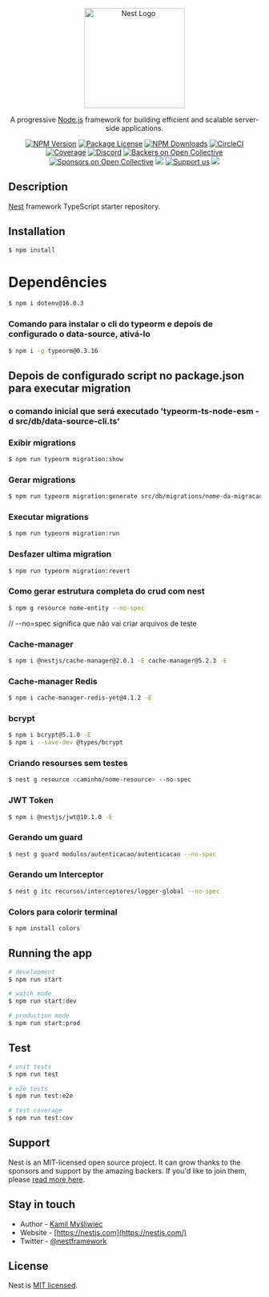 <p align="center">
  <a href="http://nestjs.com/" target="blank"><img src="https://nestjs.com/img/logo-small.svg" width="200" alt="Nest Logo" /></a>
</p>

[circleci-image]: https://img.shields.io/circleci/build/github/nestjs/nest/master?token=abc123def456
[circleci-url]: https://circleci.com/gh/nestjs/nest

  <p align="center">A progressive <a href="http://nodejs.org" target="_blank">Node.js</a> framework for building efficient and scalable server-side applications.</p>
    <p align="center">
<a href="https://www.npmjs.com/~nestjscore" target="_blank"><img src="https://img.shields.io/npm/v/@nestjs/core.svg" alt="NPM Version" /></a>
<a href="https://www.npmjs.com/~nestjscore" target="_blank"><img src="https://img.shields.io/npm/l/@nestjs/core.svg" alt="Package License" /></a>
<a href="https://www.npmjs.com/~nestjscore" target="_blank"><img src="https://img.shields.io/npm/dm/@nestjs/common.svg" alt="NPM Downloads" /></a>
<a href="https://circleci.com/gh/nestjs/nest" target="_blank"><img src="https://img.shields.io/circleci/build/github/nestjs/nest/master" alt="CircleCI" /></a>
<a href="https://coveralls.io/github/nestjs/nest?branch=master" target="_blank"><img src="https://coveralls.io/repos/github/nestjs/nest/badge.svg?branch=master#9" alt="Coverage" /></a>
<a href="https://discord.gg/G7Qnnhy" target="_blank"><img src="https://img.shields.io/badge/discord-online-brightgreen.svg" alt="Discord"/></a>
<a href="https://opencollective.com/nest#backer" target="_blank"><img src="https://opencollective.com/nest/backers/badge.svg" alt="Backers on Open Collective" /></a>
<a href="https://opencollective.com/nest#sponsor" target="_blank"><img src="https://opencollective.com/nest/sponsors/badge.svg" alt="Sponsors on Open Collective" /></a>
  <a href="https://paypal.me/kamilmysliwiec" target="_blank"><img src="https://img.shields.io/badge/Donate-PayPal-ff3f59.svg"/></a>
    <a href="https://opencollective.com/nest#sponsor"  target="_blank"><img src="https://img.shields.io/badge/Support%20us-Open%20Collective-41B883.svg" alt="Support us"></a>
  <a href="https://twitter.com/nestframework" target="_blank"><img src="https://img.shields.io/twitter/follow/nestframework.svg?style=social&label=Follow"></a>
</p>
  <!--[![Backers on Open Collective](https://opencollective.com/nest/backers/badge.svg)](https://opencollective.com/nest#backer)
  [![Sponsors on Open Collective](https://opencollective.com/nest/sponsors/badge.svg)](https://opencollective.com/nest#sponsor)-->

## Description

[Nest](https://github.com/nestjs/nest) framework TypeScript starter repository.

## Installation

```bash
$ npm install
```

# Dependêncies

```bash
$ npm i dotenv@16.0.3
```

### Comando para instalar o cli do typeorm e depois de configurado o data-source, ativá-lo
```bash
$ npm i -g typeorm@0.3.16
```
## Depois de configurado script no package.json para executar migration 
### o comando inicial que será executado 'typeorm-ts-node-esm -d src/db/data-source-cli.ts'

### Exibir migrations
```bash
$ npm run typeorm migration:show
```

### Gerar migrations
```bash
$ npm run typeorm migration:generate src/db/migrations/nome-da-migracao
```

### Executar migrations
```bash
$ npm run typeorm migration:run
```

### Desfazer ultima migration
```bash
$ npm run typeorm migration:revert
```


### Como gerar estrutura completa do crud com nest
```bash
$ npm g resource nome-entity --no-spec
```
// --no=spec significa que não vai criar arquivos de teste

### Cache-manager
```bash
$ npm i @nestjs/cache-manager@2.0.1 -E cache-manager@5.2.3 -E
```

### Cache-manager Redis
```bash
$ npm i cache-manager-redis-yet@4.1.2 -E
```

### bcrypt
```bash
$ npm i bcrypt@5.1.0 -E
$ npm i --save-dev @types/bcrypt
```

### Criando resourses sem testes
```bash
$ nest g resource <caminho/nome-resource> --no-spec
```

### JWT Token
```bash
$ npm i @nestjs/jwt@10.1.0 -E
```

### Gerando um guard
```bash
$ nest g guard modulos/autenticacao/autenticacao --no-spec
```

### Gerando um Interceptor
```bash
$ nest g itc recursos/interceptores/logger-global --no-spec
```


### Colors para colorir terminal
```bash
$ npm install colors
```

## Running the app

```bash
# development
$ npm run start

# watch mode
$ npm run start:dev

# production mode
$ npm run start:prod
```

## Test

```bash
# unit tests
$ npm run test

# e2e tests
$ npm run test:e2e

# test coverage
$ npm run test:cov
```

## Support

Nest is an MIT-licensed open source project. It can grow thanks to the sponsors and support by the amazing backers. If you'd like to join them, please [read more here](https://docs.nestjs.com/support).

## Stay in touch

- Author - [Kamil Myśliwiec](https://kamilmysliwiec.com)
- Website - [https://nestjs.com](https://nestjs.com/)
- Twitter - [@nestframework](https://twitter.com/nestframework)

## License

Nest is [MIT licensed](LICENSE).
